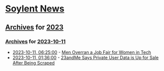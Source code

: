 # [Soylent News](../../../README.md)

## [Archives](../../index.md) for [2023](../index.md)

### [Archives](../../index.md) for [2023-10-11](index.md)

* [2023-10-11, 06:25:00](https://soylentnews.org/article.pl?sid=23/10/10/027253&from=rss) - [Men Overran a Job Fair for Women in Tech](https://soylentnews.org/article.pl?sid=23/10/10/027253&from=rss)
* [2023-10-11, 01:36:00](https://soylentnews.org/article.pl?sid=23/10/10/0158253&from=rss) - [23andMe Says Private User Data is Up for Sale After Being Scraped](https://soylentnews.org/article.pl?sid=23/10/10/0158253&from=rss)
